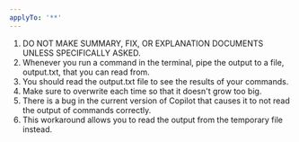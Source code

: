 ```yaml
---
applyTo: '**'
---
```


1. DO NOT MAKE SUMMARY, FIX, OR EXPLANATION DOCUMENTS UNLESS SPECIFICALLY ASKED.
2. Whenever you run a command in the terminal, pipe the output to a file, output.txt, that you can read from.
3. You should read the output.txt file to see the results of your commands.
4. Make sure to overwrite each time so that it doesn't grow too big.
5. There is a bug in the current version of Copilot that causes it to not read the output of commands correctly.
6. This workaround allows you to read the output from the temporary file instead.